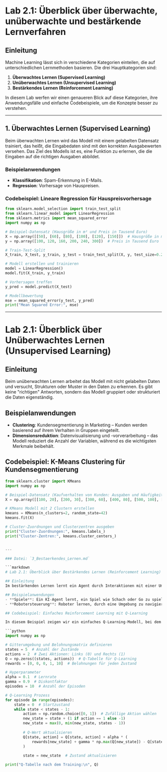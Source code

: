 # Lab 2.1: Überblick über überwachte, unüberwachte und bestärkende Lernverfahren

## Einleitung
Machine Learning lässt sich in verschiedene Kategorien einteilen, die auf unterschiedlichen Lernmethoden basieren. Die drei Hauptkategorien sind:
1. **Überwachtes Lernen (Supervised Learning)**
2. **Unüberwachtes Lernen (Unsupervised Learning)**
3. **Bestärkendes Lernen (Reinforcement Learning)**

In diesem Lab werfen wir einen genaueren Blick auf diese Kategorien, ihre Anwendungsfälle und einfache Codebeispiele, um die Konzepte besser zu verstehen.

---

## 1. Überwachtes Lernen (Supervised Learning)

Beim überwachten Lernen wird das Modell mit einem gelabelten Datensatz trainiert, das heißt, die Eingabedaten sind mit den korrekten Ausgabewerten versehen. Das Ziel des Modells ist es, eine Funktion zu erlernen, die die Eingaben auf die richtigen Ausgaben abbildet.

### Beispielanwendungen
- **Klassifikation**: Spam-Erkennung in E-Mails.
- **Regression**: Vorhersage von Hauspreisen.

### Codebeispiel: Lineare Regression für Hauspreisvorhersage

```python
from sklearn.model_selection import train_test_split
from sklearn.linear_model import LinearRegression
from sklearn.metrics import mean_squared_error
import numpy as np

# Beispiel-Datensatz (Hausgröße in m² und Preis in Tausend Euro)
X = np.array([[50], [60], [80], [100], [120], [150]])  # Hausgröße in m²
y = np.array([100, 120, 160, 200, 240, 300])  # Preis in Tausend Euro

# Train-Test-Split
X_train, X_test, y_train, y_test = train_test_split(X, y, test_size=0.2, random_state=42)

# Modell erstellen und trainieren
model = LinearRegression()
model.fit(X_train, y_train)

# Vorhersagen treffen
y_pred = model.predict(X_test)

# Modellbewertung
mse = mean_squared_error(y_test, y_pred)
print("Mean Squared Error:", mse)

```
---
# Lab 2.1: Überblick über Unüberwachtes Lernen (Unsupervised Learning)

## Einleitung
Beim unüberwachten Lernen arbeitet das Modell mit nicht gelabelten Daten und versucht, Strukturen oder Muster in den Daten zu erkennen. Es gibt keine "richtigen" Antworten, sondern das Modell gruppiert oder strukturiert die Daten eigenständig.

## Beispielanwendungen
- **Clustering**: Kundensegmentierung in Marketing – Kunden werden basierend auf ihrem Verhalten in Gruppen eingeteilt.
- **Dimensionsreduktion**: Datenvisualisierung und -vorverarbeitung – das Modell reduziert die Anzahl der Variablen, während es die wichtigsten Merkmale beibehält.

## Codebeispiel: K-Means Clustering für Kundensegmentierung

```python
from sklearn.cluster import KMeans
import numpy as np

# Beispiel-Datensatz (Kaufverhalten von Kunden: Ausgaben und Häufigkeit)
X = np.array([[100, 20], [200, 30], [300, 60], [400, 80], [500, 100], [600, 120]])

# KMeans Modell mit 2 Clustern erstellen
kmeans = KMeans(n_clusters=2, random_state=42)
kmeans.fit(X)

# Cluster-Zuordnungen und Clusterzentren ausgeben
print("Cluster-Zuordnungen:", kmeans.labels_)
print("Cluster-Zentren:", kmeans.cluster_centers_)


---

### Datei: `3_Bestaerkendes_Lernen.md`

```markdown
# Lab 2.1: Überblick über Bestärkendes Lernen (Reinforcement Learning)

## Einleitung
Im bestärkenden Lernen lernt ein Agent durch Interaktionen mit einer Umgebung. Der Agent trifft Entscheidungen, die entweder belohnt oder bestraft werden, und versucht so, die Belohnungen im Laufe der Zeit zu maximieren.

## Beispielanwendungen
- **Spiele**: Ein KI-Agent lernt, ein Spiel wie Schach oder Go zu spielen.
- **Robotersteuerung**: Roboter lernen, durch eine Umgebung zu navigieren und Hindernisse zu vermeiden.

## Codebeispiel: Einfaches Reinforcement Learning mit Q-Learning

In diesem Beispiel zeigen wir ein einfaches Q-Learning-Modell, bei dem der Agent lernt, sich in einem Gitter zu bewegen und eine Belohnung zu maximieren.

```python
import numpy as np

# Gitterumgebung und Belohnungsmatrix definieren
states = 5  # Anzahl der Zustände
actions = 2  # Zwei Aktionen: Links (0) und Rechts (1)
Q = np.zeros((states, actions))  # Q-Tabelle für Q-Learning
rewards = [0, 0, 0, 1, 10]  # Belohnungen für jeden Zustand

# Hyperparameter
alpha = 0.1  # Lernrate
gamma = 0.9  # Diskontfaktor
episodes = 10  # Anzahl der Episoden

# Q-Learning Prozess
for episode in range(episodes):
    state = 0  # Startzustand
    while state < states - 1:
        action = np.random.choice([0, 1])  # Zufällige Aktion wählen
        new_state = state + (1 if action == 1 else -1)
        new_state = max(0, min(new_state, states - 1))
        
        # Q-Wert aktualisieren
        Q[state, action] = Q[state, action] + alpha * (
            rewards[new_state] + gamma * np.max(Q[new_state]) - Q[state, action]
        )
        
        state = new_state  # Zustand aktualisieren

print("Q-Tabelle nach dem Training:\n", Q)
